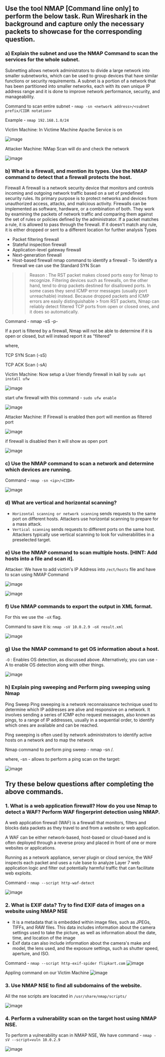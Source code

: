 
## Use the tool NMAP [Command line only] to perform the below task. Run Wireshark in the background and capture only the necessary packets to showcase for the corresponding question.

### a) Explain the subnet and use the NMAP Command to scan the services for the whole subnet.

Subnetting allows network administrators to divide a large network into smaller subnetworks, which can be used to group devices that have similar functions or security requirements.
A subnet is a portion of a network that has been partitioned into smaller networks, each with its own unique IP address range and it is done to improve network performance, security, and manageability. 

Command to scan entire subnet - `nmap -sn <network address>/<subnet prefix/CIDR notation>`

Example - `nmap 192.168.1.0/24`

Victim Machine: In Victime Machine Apache Service is on 

![image](https://github.com/jayshah17/Implementation-of-Cyber-Security-Lab/assets/76842630/1b5ad1cf-8db6-42a0-ae13-262f009f8e17)

Attacker Machine: NMap Scan will do and check the network

![image](https://github.com/jayshah17/Implementation-of-Cyber-Security-Lab/assets/76842630/cae403ad-a83b-4d9f-8a13-376400ecfe39)


### b) What is a firewall, and mention its types. Use the NMAP command to detect that a firewall protects the host.

Firewall
A firewall is a network security device that monitors and controls incoming and outgoing network traffic based on a set of predefined security rules. Its primary purpose is to protect networks and devices from unauthorized access, attacks, and malicious activity.
Firewalls can be implemented as software, hardware, or a combination of both. They work by examining the packets of network traffic and comparing them against the set of rules or policies defined by the administrator.
If a packet matches a rule, it is allowed to pass through the firewall. If it doesn't match any rule, it is either dropped or sent to a different location for further analysis
Types
- Packet filtering firewall
- Stateful inspection firewall
- Application-level gateway firewall
- Next-generation firewall
- Host-based firewall
nmap command to identify a firewall -
To identify a firewall we can use the Standard SYN Scan

>> Reason : The RST packet makes closed ports easy for Nmap to recognize. Filtering devices such as firewalls, on the other hand, tend to drop packets destined for disallowed ports. In some cases they send ICMP error messages (usually port unreachable) instead. Because dropped packets and ICMP errors are easily distinguishable > from RST packets, Nmap can reliably detect filtered TCP ports from open or closed ones, and it does so automatically.

Command - nmap -sS -p- <ip>

If a port is filtered by a firewall, Nmap will not be able to determine if it is open or closed, but will instead report it as "filtered"

where,

TCP SYN Scan (-sS)

TCP ACK Scan (-sA)

Victim Machine: Now setup a User friendly firewall in kali by `sudo apt install ufw`

![image](https://github.com/jayshah17/Implementation-of-Cyber-Security-Lab/assets/76842630/d2d2aeb9-8eb5-4e4c-9c03-a409f9a89eef)

start ufw firewall with this command - `sudo ufw enable`

![image](https://github.com/jayshah17/Implementation-of-Cyber-Security-Lab/assets/76842630/75831b08-0b01-4f75-ae87-d7a4b9a92c1c)

Attacker Machine: If Firewall is enabled then port will mention as filtered port 

![image](https://github.com/jayshah17/Implementation-of-Cyber-Security-Lab/assets/76842630/11ae83ec-bb86-4d28-8736-cc4215d5b0bd)

if firewall is disabled then it will show as open port

![image](https://github.com/jayshah17/Implementation-of-Cyber-Security-Lab/assets/76842630/c022f35f-5f2e-41ba-bc39-07b4a15a9c5b)

### c) Use the NMAP command to scan a network and determine which devices are running.

Command - `nmap -sn <ip>/<CIDR>` 

![image](https://github.com/jayshah17/Implementation-of-Cyber-Security-Lab/assets/76842630/10ebfdd6-9cab-4a79-88b6-fb7dd2d3ab4a)

### d) What are vertical and horizontal scanning?

- `Horizontal scanning or network scanning` sends requests to the same port on different hosts. Attackers use horizontal scanning to prepare for a mass attack.
- `Vertical scanning` sends requests to different ports on the same host. Attackers typically use vertical scanning to look for vulnerabilities in a preselected target.

### e) Use the NMAP command to scan multiple hosts. [HINT: Add hosts into a file and scan it].

Attacker: We have to add victim's IP Address into `/ect/hosts` file and have to scan using NMAP Command

![image](https://github.com/jayshah17/Implementation-of-Cyber-Security-Lab/assets/76842630/3b55c060-151d-4d23-a5fd-b542b1ec5ee0)

![image](https://github.com/jayshah17/Implementation-of-Cyber-Security-Lab/assets/76842630/d8192a6a-ce70-4259-af5f-ec9bff307e41)

### f) Use NMAP commands to export the output in XML format.

For this we use the `-oX` flag.

Command to save it is: `nmap -sV 10.0.2.9 -oX result.xml`

![image](https://github.com/jayshah17/Implementation-of-Cyber-Security-Lab/assets/76842630/091a4ef5-86bd-4fdb-99cb-992f00b698ff)

### g) Use the NMAP command to get OS information about a host.

`-O` : Enables OS detection, as discussed above. Alternatively, you can use -A to enable OS detection along with other things.

![image](https://github.com/jayshah17/Implementation-of-Cyber-Security-Lab/assets/76842630/ed147a5d-22b5-4ba5-a679-e06d77a3fedb)

### h) Explain ping sweeping and Perform ping sweeping using Nmap

Ping Sweep
Ping sweeping is a network reconnaissance technique used to determine which IP addresses are alive and responsive on a network. It involves sending a series of ICMP echo request messages, also known as pings, to a range of IP addresses, usually in a sequential order, to identify which ones are available and can be reached.

Ping sweeping is often used by network administrators to identify active hosts on a network and to map the network

Nmap command to perform ping sweep - nmap -sn <network address>/<CIDR>.

where, -sn - allows to perform a ping scan on the target:

![image](https://github.com/jayshah17/Implementation-of-Cyber-Security-Lab/assets/76842630/d08854f0-020c-412f-b669-b1ca55e98230)

## Try these below questions after completing the above commands. 

### 1. What is a web application firewall? How do you use Nmap to detect a WAF? Perform WAF fingerprint detection using NMAP.

A web application firewall (WAF) is a firewall that monitors, filters and blocks data packets as they travel to and from a website or web application.

A WAF can be either network-based, host-based or cloud-based and is often deployed through a reverse proxy and placed in front of one or more websites or applications.

Running as a network appliance, server plugin or cloud service, the WAF inspects each packet and uses a rule base to analyze Layer 7 web application logic and filter out potentially harmful traffic that can facilitate web exploits.

Command - `nmap --script http-waf-detect `

![image](https://github.com/jayshah17/Implementation-of-Cyber-Security-Lab/assets/76842630/22a94cb3-93d4-4c54-94db-09d5b236b974)

### 2. What is EXIF data? Try to find EXIF data of images on a website using NMAP NSE

- It is a metadata that is embedded within image files, such as JPEGs, TIFFs, and RAW files. This data includes information about the camera settings used to take the picture, as well as information about the date, time, and location of the image
- Exif data can also include information about the camera's make and model, the lens used, and the exposure settings, such as shutter speed, aperture, and ISO.

Command - `nmap --script http-exif-spider flipkart.com`
![image](https://github.com/jayshah17/Implementation-of-Cyber-Security-Lab/assets/76842630/9babb3d1-52f1-44a0-8ec0-2ef41b3500d3)

Appling command on our Victim Machine 
![image](https://github.com/jayshah17/Implementation-of-Cyber-Security-Lab/assets/76842630/90377e48-b80d-4bf2-81ae-2f3c4108d400)

### 3. Use NMAP NSE to find all subdomains of the website.

All the nse scripts are loacated in `/usr/share/nmap/scripts/`

![image](https://github.com/jayshah17/Implementation-of-Cyber-Security-Lab/assets/76842630/7bbd6cec-0d67-4d58-aba2-5b55259a5e48)

### 4. Perform a vulnerability scan on the target host using NMAP NSE.

To perform a vulnerability scan in NMAP NSE, We have command - `nmap -sV --script=vuln 10.0.2.9`

![image](https://github.com/jayshah17/Implementation-of-Cyber-Security-Lab/assets/76842630/bb81974e-859b-4f3f-8b69-ca0ce65c5f63)
